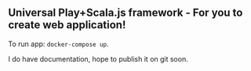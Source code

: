 ## Universal Play+Scala.js framework - For you to create web application!

To run app: `docker-compose up`.

I do have documentation, hope to publish it on git soon.


